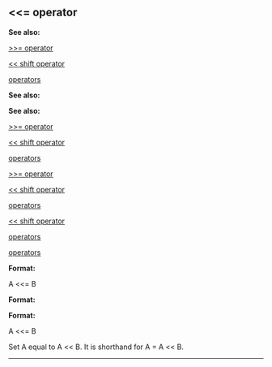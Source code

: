 

 <<= operator
--------------




**See also:** 


[>>= operator](#/operator/%3e%3e=) 

[<< shift operator](#/operator/%3c%3c/shift) 

[operators](#/operator) 





**See also:** 

**See also:**

[>>= operator](#/operator/%3e%3e=) 

[<< shift operator](#/operator/%3c%3c/shift) 

[operators](#/operator) 



[>>= operator](#/operator/%3e%3e=)

[<< shift operator](#/operator/%3c%3c/shift) 

[operators](#/operator) 


[<< shift operator](#/operator/%3c%3c/shift)

[operators](#/operator) 

[operators](#/operator)


**Format:** 


 A <<= B
 


**Format:** 

**Format:**

 A <<= B


 Set A equal to A << B. It is shorthand for A = A << B.





---


